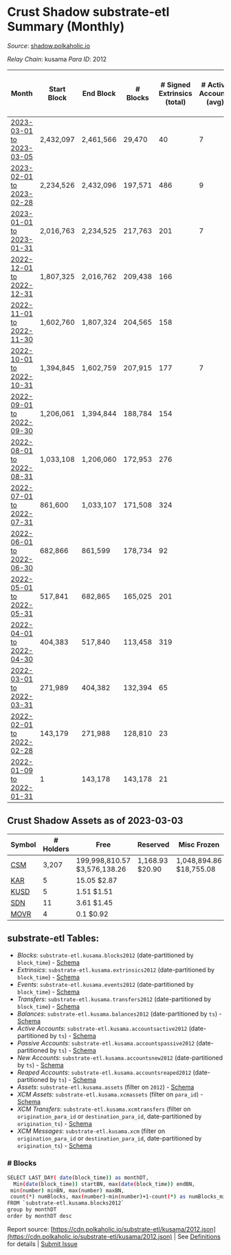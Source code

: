 # Crust Shadow substrate-etl Summary (Monthly)

_Source_: [shadow.polkaholic.io](https://shadow.polkaholic.io)

*Relay Chain*: kusama
*Para ID*: 2012



| Month | Start Block | End Block | # Blocks | # Signed Extrinsics (total) | # Active Accounts (avg) | # Addresses with Balances (max) | Issues |
| ----- | ----------- | --------- | -------- | --------------------------- | ----------------------- | ------------------------------- | ------ |
| [2023-03-01 to 2023-03-05](/kusama/2012-shadow/2023-03-31.md) | 2,432,097 | 2,461,566 | 29,470 | 40 | 7 | 3,207 | -   |   
| [2023-02-01 to 2023-02-28](/kusama/2012-shadow/2023-02-28.md) | 2,234,526 | 2,432,096 | 197,571 | 486 | 9 | 3,205 | -   |   
| [2023-01-01 to 2023-01-31](/kusama/2012-shadow/2023-01-31.md) | 2,016,763 | 2,234,525 | 217,763 | 201 | 7 | 1,728 | -   |   
| [2022-12-01 to 2022-12-31](/kusama/2012-shadow/2022-12-31.md) | 1,807,325 | 2,016,762 | 209,438 | 166 |  | 1,716 | -   |   
| [2022-11-01 to 2022-11-30](/kusama/2012-shadow/2022-11-30.md) | 1,602,760 | 1,807,324 | 204,565 | 158 |  | 1,695 | -   |   
| [2022-10-01 to 2022-10-31](/kusama/2012-shadow/2022-10-31.md) | 1,394,845 | 1,602,759 | 207,915 | 177 | 7 | 1,503 | -   |   
| [2022-09-01 to 2022-09-30](/kusama/2012-shadow/2022-09-30.md) | 1,206,061 | 1,394,844 | 188,784 | 154 |  | 1,487 | -   |   
| [2022-08-01 to 2022-08-31](/kusama/2012-shadow/2022-08-31.md) | 1,033,108 | 1,206,060 | 172,953 | 276 |  | 1,478 | -   |   
| [2022-07-01 to 2022-07-31](/kusama/2012-shadow/2022-07-31.md) | 861,600 | 1,033,107 | 171,508 | 324 |  | 1,451 | -   |   
| [2022-06-01 to 2022-06-30](/kusama/2012-shadow/2022-06-30.md) | 682,866 | 861,599 | 178,734 | 92 |  | 1,431 | -   |   
| [2022-05-01 to 2022-05-31](/kusama/2012-shadow/2022-05-31.md) | 517,841 | 682,865 | 165,025 | 201 |  | 1,408 | -   |   
| [2022-04-01 to 2022-04-30](/kusama/2012-shadow/2022-04-30.md) | 404,383 | 517,840 | 113,458 | 319 |  | 1,360 | -   |   
| [2022-03-01 to 2022-03-31](/kusama/2012-shadow/2022-03-31.md) | 271,989 | 404,382 | 132,394 | 65 |  | 1,317 | -   |   
| [2022-02-01 to 2022-02-28](/kusama/2012-shadow/2022-02-28.md) | 143,179 | 271,988 | 128,810 | 23 |  | 14 | -   |   
| [2022-01-09 to 2022-01-31](/kusama/2012-shadow/2022-01-31.md) | 1 | 143,178 | 143,178 | 21 |  | 21 | -   |   

## Crust Shadow Assets as of 2023-03-03



| Symbol | # Holders | Free | Reserved | Misc Frozen | Frozen | Price | AssetID | 
| ----- | --------- | ---- | -------- | ----------- | ------ | ----- | --- |
| [CSM](/kusama/assets/CSM) | 3,207 | 199,998,810.57 $3,576,138.26 | 1,168.93 $20.90 | 1,048,894.86  $18,755.08 | 412,959.96 $7,384.05 | $0.02 |   `{"Token":"CSM"}` | 
| [KAR](/kusama/assets/KAR) | 5 | 15.05 $2.87 |   |    |   | $0.19 |   `{"Token":"10810581592933651521121702237638664357"}` | 
| [KUSD](/kusama/assets/KUSD) | 5 | 1.51 $1.51 |   |    |   | $1.00 |   `{"Token":"214920334981412447805621250067209749032"}` | 
| [SDN](/kusama/assets/SDN) | 11 | 3.61 $1.45 |   |    |   | $0.40 |   `{"Token":"16797826370226091782818345603793389938"}` | 
| [MOVR](/kusama/assets/MOVR) | 4 | 0.1 $0.92 |   |    |   | $9.12 |   `{"Token":"232263652204149413431520870009560565298"}` | 

## substrate-etl Tables:

* _Blocks_: `substrate-etl.kusama.blocks2012` (date-partitioned by `block_time`) - [Schema](/schema/balances.json)
* _Extrinsics_: `substrate-etl.kusama.extrinsics2012` (date-partitioned by `block_time`) - [Schema](/schema/extrinsics.json)
* _Events_: `substrate-etl.kusama.events2012` (date-partitioned by `block_time`) - [Schema](/schema/events.json)
* _Transfers_: `substrate-etl.kusama.transfers2012` (date-partitioned by `block_time`) - [Schema](/schema/transfers.json)
* _Balances_: `substrate-etl.kusama.balances2012` (date-partitioned by `ts`) - [Schema](/schema/balances.json)
* _Active Accounts_: `substrate-etl.kusama.accountsactive2012` (date-partitioned by `ts`) - [Schema](/schema/accountsactive.json)
* _Passive Accounts_: `substrate-etl.kusama.accountspassive2012` (date-partitioned by `ts`) - [Schema](/schema/accountspassive.json)
* _New Accounts_: `substrate-etl.kusama.accountsnew2012` (date-partitioned by `ts`) - [Schema](/schema/accountsnew.json)
* _Reaped Accounts_: `substrate-etl.kusama.accountsreaped2012` (date-partitioned by `ts`) - [Schema](/schema/accountsreaped.json)
* _Assets_: `substrate-etl.kusama.assets` (filter on `2012`) - [Schema](/schema/assets.json)
* _XCM Assets_: `substrate-etl.kusama.xcmassets` (filter on `para_id`) - [Schema](/schema/xcmassets.json)
* _XCM Transfers_: `substrate-etl.kusama.xcmtransfers` (filter on `origination_para_id` or `destination_para_id`, date-partitioned by `origination_ts`) - [Schema](/schema/xcmtransfers.json)
* _XCM Messages_: `substrate-etl.kusama.xcm` (filter on `origination_para_id` or `destination_para_id`, date-partitioned by `origination_ts`) - [Schema](/schema/xcm.json)

### # Blocks
```bash
SELECT LAST_DAY( date(block_time)) as monthDT,
  Min(date(block_time)) startBN, max(date(block_time)) endBN, 
 min(number) minBN, max(number) maxBN, 
 count(*) numBlocks, max(number)-min(number)+1-count(*) as numBlocks_missing 
FROM `substrate-etl.kusama.blocks2012` 
group by monthDT 
order by monthDT desc
```


Report source: [https://cdn.polkaholic.io/substrate-etl/kusama/2012.json](https://cdn.polkaholic.io/substrate-etl/kusama/2012.json) | See [Definitions](/DEFINITIONS.md) for details | [Submit Issue](https://github.com/colorfulnotion/substrate-etl/issues)

